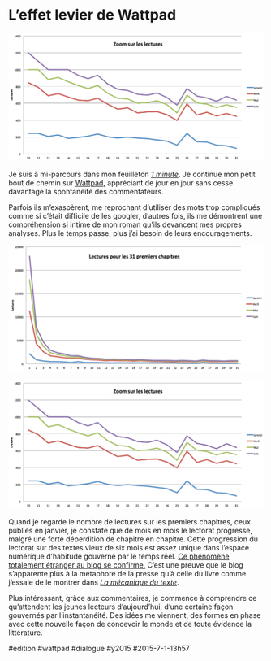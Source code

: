 # L’effet levier de Wattpad

![](_i/watt6-2.png)

Je suis à mi-parcours dans mon feuilleton [*1 minute*](http://www.wattpad.com/story/29694130-1-minute). Je continue mon petit bout de chemin sur [Wattpad](http://www.wattpad.com/story/29694130-1-minute), appréciant de jour en jour sans cesse davantage la spontanéité des commentateurs.

Parfois ils m’exaspèrent, me reprochant d’utiliser des mots trop compliqués comme si c’était difficile de les googler, d’autres fois, ils me démontrent une compréhension si intime de mon roman qu’ils devancent mes propres analyses. Plus le temps passe, plus j’ai besoin de leurs encouragements.

![Cumul lectures](_i/watt6-1.png)

![Zoom sur les lectures](_i/watt6-2.png)

Quand je regarde le nombre de lectures sur les premiers chapitres, ceux publiés en janvier, je constate que de mois en mois le lectorat progresse, malgré une forte déperdition de chapitre en chapitre. Cette progression du lectorat sur des textes vieux de six mois est assez unique dans l’espace numérique d’habitude gouverné par le temps réel. [Ce phénomène totalement étranger au blog se confirme.](../5/synchronicite-esthetique.md) C’est une preuve que le blog s’apparente plus à la métaphore de la presse qu’à celle du livre comme j’essaie de le montrer dans *[La mécanique du texte](../../page/la-mecanique-du-texte)*.

Plus intéressant, grâce aux commentaires, je commence à comprendre ce qu’attendent les jeunes lecteurs d’aujourd’hui, d’une certaine façon gouvernés par l’instantanéité. Des idées me viennent, des formes en phase avec cette nouvelle façon de concevoir le monde et de toute évidence la littérature.



#edition #wattpad #dialogue #y2015 #2015-7-1-13h57
